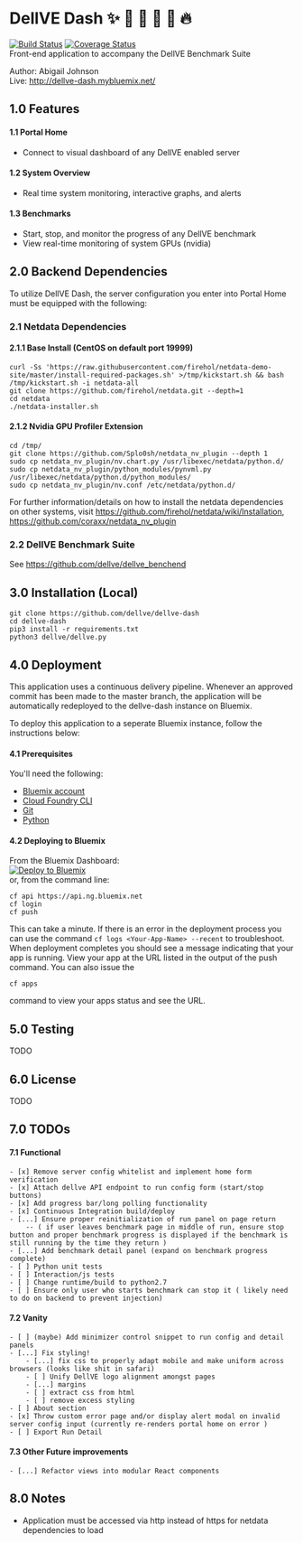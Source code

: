 # DellVE Dash :sparkles: :tada: :dancer: :princess: :metal: :fire:
[![Build Status](https://travis-ci.org/dellve/dellve_dash.svg?branch=master)](https://travis-ci.org/dellve/dellve_dash) [![Coverage Status](https://coveralls.io/repos/github/dellve/dellve-dash/badge.svg?branch=tests2)](https://coveralls.io/github/dellve/dellve_dash?branch=tests2)   
Front-end application to accompany the DellVE Benchmark Suite  

Author: Abigail Johnson  
Live: http://dellve-dash.mybluemix.net/

## 1.0 Features
#### 1.1 Portal Home
+ Connect to visual dashboard of any DellVE enabled server  
#### 1.2 System Overview
+ Real time system monitoring, interactive graphs, and alerts
#### 1.3 Benchmarks
+ Start, stop, and monitor the progress of any DellVE benchmark
+ View real-time monitoring of system GPUs (nvidia)

## 2.0 Backend Dependencies
To utilize DellVE Dash, the server configuration you enter into Portal Home must be equipped with the following:   
### 2.1 Netdata Dependencies
#### 2.1.1 Base Install (CentOS on default port 19999)
```
curl -Ss 'https://raw.githubusercontent.com/firehol/netdata-demo-site/master/install-required-packages.sh' >/tmp/kickstart.sh && bash /tmp/kickstart.sh -i netdata-all    
git clone https://github.com/firehol/netdata.git --depth=1    
cd netdata   
./netdata-installer.sh    
```
#### 2.1.2 Nvidia GPU Profiler Extension
```
cd /tmp/  
git clone https://github.com/Splo0sh/netdata_nv_plugin --depth 1  
sudo cp netdata_nv_plugin/nv.chart.py /usr/libexec/netdata/python.d/  
sudo cp netdata_nv_plugin/python_modules/pynvml.py /usr/libexec/netdata/python.d/python_modules/  
sudo cp netdata_nv_plugin/nv.conf /etc/netdata/python.d/
```   

For further information/details on how to install the netdata dependencies on other systems, visit <https://github.com/firehol/netdata/wiki/Installation>, <https://github.com/coraxx/netdata_nv_plugin>  

### 2.2 DellVE Benchmark Suite
See <https://github.com/dellve/dellve_benchend>

## 3.0 Installation (Local)
```
git clone https://github.com/dellve/dellve-dash  
cd dellve-dash  
pip3 install -r requirements.txt  
python3 dellve/dellve.py
```

## 4.0 Deployment
This application uses a continuous delivery pipeline. Whenever an approved commit has been made to the master branch, the application will be automatically redeployed to the dellve-dash instance on Bluemix.

To deploy this application to a seperate Bluemix instance, follow the instructions below:  

#### 4.1 Prerequisites
You'll need the following:
* [Bluemix account](https://console.ng.bluemix.net/registration/)
* [Cloud Foundry CLI](https://github.com/cloudfoundry/cli#downloads)
* [Git](https://git-scm.com/downloads)
* [Python](https://www.python.org/downloads/)

#### 4.2 Deploying to Bluemix
From the Bluemix Dashboard:    
[![Deploy to Bluemix](https://bluemix.net/deploy/button.png)](https://bluemix.net/deploy)   
or, from the command line:     
```
cf api https://api.ng.bluemix.net
cf login
cf push
```
This can take a minute. If there is an error in the deployment process you can use the command `cf logs <Your-App-Name> --recent` to troubleshoot.
When deployment completes you should see a message indicating that your app is running.  View your app at the URL listed in the output of the push command.  You can also issue the
  ```
cf apps
  ```
command to view your apps status and see the URL.

## 5.0 Testing
TODO

## 6.0 License
TODO

## 7.0 TODOs
#### 7.1 Functional
    - [x] Remove server config whitelist and implement home form verification    
    - [x] Attach dellve API endpoint to run config form (start/stop buttons)     
    - [x] Add progress bar/long polling functionality
    - [x] Continuous Integration build/deploy
    - [...] Ensure proper reinitialization of run panel on page return     
        -- ( if user leaves benchmark page in middle of run, ensure stop button and proper benchmark progress is displayed if the benchmark is still running by the time they return )  
    - [...] Add benchmark detail panel (expand on benchmark progress complete)  
    - [ ] Python unit tests
    - [ ] Interaction/js tests
    - [ ] Change runtime/build to python2.7
    - [ ] Ensure only user who starts benchmark can stop it ( likely need to do on backend to prevent injection)  

#### 7.2 Vanity
    - [ ] (maybe) Add minimizer control snippet to run config and detail panels
    - [...] Fix styling!
        - [...] fix css to properly adapt mobile and make uniform across browsers (looks like shit in safari)  
        - [ ] Unify DellVE logo alignment amongst pages
        - [...] margins  
        - [ ] extract css from html   
        - [ ] remove excess styling  
    - [ ] About section
    - [x] Throw custom error page and/or display alert modal on invalid server config input (currently re-renders portal home on error )  
    - [ ] Export Run Detail

#### 7.3 Other Future improvements
    - [...] Refactor views into modular React components

## 8.0 Notes
+ Application must be accessed via http instead of https for netdata dependencies to load  

